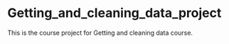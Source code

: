 Getting_and_cleaning_data_project
=================================

This is the course project for Getting and cleaning data course.
